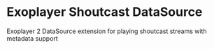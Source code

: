 # Exoplayer Shoutcast DataSource
Exoplayer 2 DataSource extension for playing shoutcast streams with metadata support
